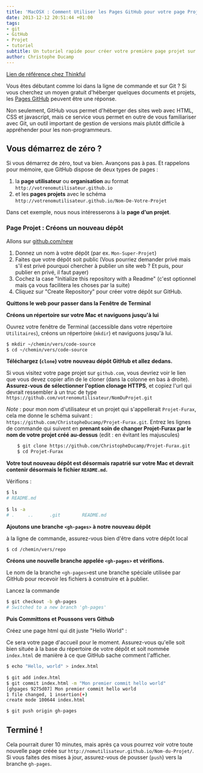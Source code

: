 ```yaml
---
title: 'MacOSX : Comment Utiliser les Pages GitHub pour votre page Projet'
date: 2013-12-12 20:51:44 +01:00
tags:
- git
- GitHub
- Projet
- tutoriel
subtitle: Un tutoriel rapide pour créer votre première page projet sur GitHub
author: Christophe Ducamp
---
```


[Lien de référence chez Thinkful](http://www.thinkful.com/learn/a-guide-to-using-github-pages/start/new-project/project-page/)

Vous êtes débutant comme loi dans la ligne de commande et sur Git ? Si vous cherchez un moyen gratuit d'héberger quelques documents et projets, les [Pages GitHub](http://christopheducamp.com/w/Page_GitHub) peuvent être une réponse. 

Non seulement, GitHub vous permet d'héberger des sites web avec HTML, CSS et javascript, mais ce service vous permet en outre de vous familiariser avec Git, un outil important de gestion de versions mais plutôt difficile à appréhender pour les non-programmeurs.

## Vous démarrez de zéro ?

Si vous démarrez de zéro, tout va bien. Avançons pas à pas. Et rappelons pour mémoire, que GitHub dispose de deux types de pages : 

1. la **page utilisateur** ou **organisation** au format `http://votrenomutilisateur.github.io`
1. et les **pages projets** avec le schéma `http://votrenomutilisateur.github.io/Nom-De-Votre-Projet`

Dans cet exemple, nous nous intéresserons à la **page d'un projet**.

### Page Projet : Créons un nouveau dépôt

Allons sur [github.com/new](http://github.com/new)

1. Donnez un nom à votre dépôt (par ex. `Mon-Super-Projet`)
2. Faites que votre dépôt soit public (Vous pourriez demander privé mais s'il est privé pourquoi chercher à publier un site web ? Et puis, pour publier en privé, il faut payer)
3. Cochez la case "Initialize this repository with a Readme" (c'est optionnel mais ça vous facilitera les choses par la suite)
4. Cliquez sur "Create Repository" pour créer votre dépôt sur GitHub.

**Quittons le web pour passer dans la Fenêtre de Terminal**

**Créons un répertoire sur votre Mac et naviguons jusqu'à lui**

Ouvrez votre fenêtre de Terminal (accessible dans votre répertoire `Utilitaires`), créons un répertoire (`mkdir`) et naviguons jusqu'à lui.

```bash
$ mkdir ~/chemin/vers/code-source
$ cd ~/chemin/vers/code-source
```

**Téléchargez (`clone`) votre nouveau dépôt GitHub et allez dedans.**

Si vous visitez votre page projet sur `github.com`, vous devriez voir le lien que vous devez copier afin de le cloner (dans la colonne en bas à droite). **Assurez-vous de sélectionner l'option clonage HTTPS**, et copiez l'url qui devrait ressembler à un truc de type `https://github.com/votrenomutilisateur/NomDuProjet.git`  
     
*Note* : pour mon nom d'utilisateur et un projet qui s'appellerait `Projet-Furax`, cela me donne le schéma suivant : `https://github.com/ChristopheDucamp/Projet-Furax.git`. Entrez les lignes de commande qui suivent en **prenant soin de changer Projet-Furax par le nom de votre projet créé au-dessus** (edit : en évitant les majuscules)

```bash
	$ git clone https://github.com/ChristopheDucamp/Projet-Furax.git
	$ cd Projet-Furax 
```

**Votre tout nouveau dépôt est désormais rapatrié sur votre Mac et devrait contenir désormais le fichier `README.md`.**

Vérifions : 

```bash
$ ls
# README.md
	
$ ls -a
# .		..		.git		README.md 
```
   
**Ajoutons une branche `<gh-pages>` à notre nouveau dépôt**

à la ligne de commande, assurez-vous bien d'être dans votre dépôt local

```bash
$ cd /chemin/vers/repo
```
    
**Créons une nouvelle branche appelée `<gh-pages>` et vérifions.**

Le nom de la branche `<gh-pages>`est une branche spéciale utilisée par GitHub pour recevoir les fichiers à construire et à publier.

Lancez la commande 

```bash
$ git checkout -b gh-pages
# Switched to a new branch 'gh-pages' 
```     

**Puis Committons et Poussons vers Github**

Créez une page html qui dit juste "Hello World" : 

Ce sera votre page d'accueil pour le moment. 
Assurez-vous qu'elle soit bien située à la base du répertoire de votre dépôt et soit nommée `index.html` de manière à ce que GitHub sache comment l'afficher.

```bash
$ echo "Hello, world" > index.html
    
$ git add index.html
$ git commit index.html -m "Mon premier commit hello world"
[ghpages 9275d07] Mon premier commit hello world
1 file changed, 1 insertion(+)
create mode 100644 index.html

$ git push origin gh-pages
```

## Terminé !

Cela pourrait durer 10 minutes, mais après ça vous pourrez voir votre toute nouvelle page créée sur `http://nomutilisateur.github.io/Nom-du-Projet/`. Si vous faites des mises à jour, assurez-vous de pousser (`push`) vers la branche `gh-pages`.